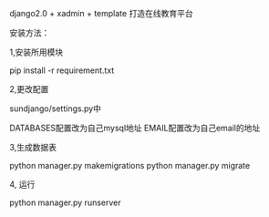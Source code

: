 django2.0 + xadmin + template 打造在线教育平台

安装方法：

1,安装所用模块

pip install -r requirement.txt

2,更改配置

sundjango/settings.py中

DATABASES配置改为自己mysql地址
EMAIL配置改为自己email的地址

3,生成数据表

python manager.py makemigrations
python manager.py migrate

4, 运行

python manager.py runserver
